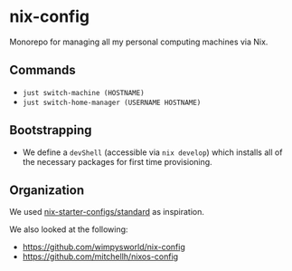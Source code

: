 # nix-config

Monorepo for managing all my personal computing machines via Nix.

## Commands

- `just switch-machine (HOSTNAME)`
- `just switch-home-manager (USERNAME HOSTNAME)`

## Bootstrapping

- We define a `devShell` (accessible via `nix develop`) which installs all of
  the necessary packages for first time provisioning.

## Organization

We used [nix-starter-configs/standard](https://github.com/Misterio77/nix-starter-configs/tree/main/standard) as inspiration.

We also looked at the following:
- https://github.com/wimpysworld/nix-config
- https://github.com/mitchellh/nixos-config
